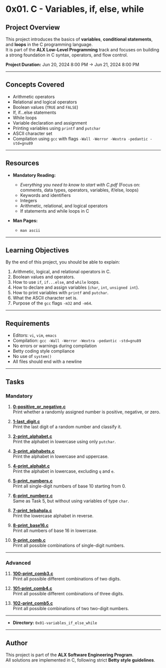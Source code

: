 # 0x01. C - Variables, if, else, while

## Project Overview
This project introduces the basics of **variables**, **conditional statements**, and **loops** in the C programming language.  
It is part of the **ALX Low-Level Programming** track and focuses on building a strong foundation in C syntax, operators, and flow control.

**Project Duration:** Jun 20, 2024 8:00 PM → Jun 21, 2024 8:00 PM  

---

## Concepts Covered
- Arithmetic operators  
- Relational and logical operators  
- Boolean values (`TRUE` and `FALSE`)  
- If, if...else statements  
- While loops  
- Variable declaration and assignment  
- Printing variables using `printf` and `putchar`  
- ASCII character set  
- Compilation using `gcc` with flags `-Wall -Werror -Wextra -pedantic -std=gnu89`

---

## Resources
- **Mandatory Reading:**
  - *Everything you need to know to start with C.pdf* (Focus on: comments, data types, operators, variables, if/else, loops)
  - Keywords and identifiers
  - Integers
  - Arithmetic, relational, and logical operators
  - If statements and while loops in C

- **Man Pages:**
  - `man ascii`

---

## Learning Objectives
By the end of this project, you should be able to explain:
1. Arithmetic, logical, and relational operators in C.  
2. Boolean values and operators.  
3. How to use `if`, `if...else`, and `while` loops.  
4. How to declare and assign variables (`char`, `int`, `unsigned int`).  
5. How to print variables with `printf` and `putchar`.  
6. What the ASCII character set is.  
7. Purpose of the `gcc` flags `-m32` and `-m64`.

---

## Requirements
- Editors: `vi`, `vim`, `emacs`  
- Compilation: `gcc -Wall -Werror -Wextra -pedantic -std=gnu89`  
- No errors or warnings during compilation  
- Betty coding style compliance  
- No use of `system()`  
- All files should end with a newline  

---

## Tasks

### Mandatory
1. **[0-positive_or_negative.c](./0-positive_or_negative.c)**  
   Print whether a randomly assigned number is positive, negative, or zero.

2. **[1-last_digit.c](./1-last_digit.c)**  
   Print the last digit of a random number and classify it.

3. **[2-print_alphabet.c](./2-print_alphabet.c)**  
   Print the alphabet in lowercase using only `putchar`.

4. **[3-print_alphabets.c](./3-print_alphabets.c)**  
   Print the alphabet in lowercase and uppercase.

5. **[4-print_alphabt.c](./4-print_alphabt.c)**  
   Print the alphabet in lowercase, excluding `q` and `e`.

6. **[5-print_numbers.c](./5-print_numbers.c)**  
   Print all single-digit numbers of base 10 starting from 0.

7. **[6-print_numberz.c](./6-print_numberz.c)**  
   Same as Task 5, but without using variables of type `char`.

8. **[7-print_tebahpla.c](./7-print_tebahpla.c)**  
   Print the lowercase alphabet in reverse.

9. **[8-print_base16.c](./8-print_base16.c)**  
   Print all numbers of base 16 in lowercase.

10. **[9-print_comb.c](./9-print_comb.c)**  
    Print all possible combinations of single-digit numbers.

---

### Advanced
11. **[100-print_comb3.c](./100-print_comb3.c)**  
    Print all possible different combinations of two digits.

12. **[101-print_comb4.c](./101-print_comb4.c)**  
    Print all possible different combinations of three digits.

13. **[102-print_comb5.c](./102-print_comb5.c)**  
    Print all possible combinations of two two-digit numbers.

---

- **Directory:** `0x01-variables_if_else_while`  

---

## Author
This project is part of the **ALX Software Engineering Program**.  
All solutions are implemented in C, following strict **Betty style guidelines**.

